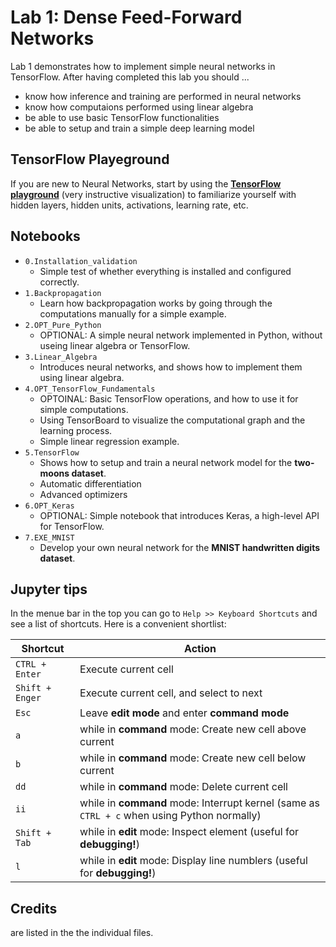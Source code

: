 # Lab 1: Dense Feed-Forward Networks

Lab 1 demonstrates how to implement simple neural networks in TensorFlow.
After having completed this lab you should ...
* know how inference and training are performed in neural networks
* know how computaions performed using linear algebra
* be able to use basic TensorFlow functionalities
* be able to setup and train a simple deep learning model


## TensorFlow Playeground

If you are new to Neural Networks, start by using the **[TensorFlow playground](http://playground.tensorflow.org/)** (very instructive visualization) to familiarize yourself with hidden layers, hidden units, activations, learning rate, etc.


## Notebooks
* `0.Installation_validation`
	* Simple test of whether everything is installed and configured correctly.
* `1.Backpropagation`
	* Learn how backpropagation works by going through the computations manually for a simple example.
* `2.OPT_Pure_Python`
	* OPTIONAL: A simple neural network implemented in Python, without useing linear algebra or TensorFlow.
* `3.Linear_Algebra`
	* Introduces neural networks, and shows how to implement them using linear algebra.
* `4.OPT_TensorFlow_Fundamentals`
	* OPTOINAL: Basic TensorFlow operations, and how to use it for simple computations.
	* Using TensorBoard to visualize the computational graph and the learning process.
	* Simple linear regression example.
* `5.TensorFlow`
	* Shows how to setup and train a neural network model for the **two-moons dataset**.
	* Automatic differentiation
	* Advanced optimizers
* `6.OPT_Keras`
	* OPTIONAL: Simple notebook that introduces Keras, a high-level API for TensorFlow.
* `7.EXE_MNIST`
	* Develop your own neural network for the **MNIST handwritten digits dataset**.

## Jupyter tips
In the menue bar in the top you can go to `Help >> Keyboard Shortcuts` and see a list of shortcuts.
Here is a convenient shortlist:

| Shortcut        	| Action                                                                                  	|
|-----------------	|-----------------------------------------------------------------------------------------	|
| `CTRL + Enter`  	| Execute current cell                                                                    	|
| `Shift + Enger` 	| Execute current cell, and select to next                                                	|
| `Esc`           	| Leave **edit mode** and enter **command mode**                                          	|
| `a`             	| while in **command** mode: Create new cell above current                                    	|
| `b`             	| while in **command** mode: Create new cell below current                                    	|
| `dd`            	| while in **command** mode: Delete current cell                                              	|
| `ii`            	| while in **command** mode: Interrupt kernel (same as `CTRL + c` when using Python normally) 	|
| `Shift + Tab`   	| while in **edit** mode: Inspect element (useful for **debugging!**)                        	|
| `l`   	 	 	| while in **edit** mode: Display line numblers (useful for **debugging!**)         


## Credits
are listed in the the individual files.


